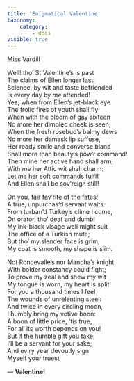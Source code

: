 ```yaml
---
title: 'Enigmatical Valentine'
taxonomy:
    category:
        - docs
visible: true
---
```


<div class="author">Miss Vardill</div>

Well! tho’ St Valentine’s is past  
The claims of Ellen longer last:  
Science, by wit and taste befriended  
Is every day by *me* attended!  
Yes; when from Ellen’s jet-black eye  
The frolic fires of youth shall fly:  
When with the bloom of gay sixteen  
No more her dimpled cheek is seen;  
When the fresh rosebud’s balmy dews  
No more her damask lip suffuse,  
Her ready smile and converse bland  
Shall more than beauty’s pow’r command!  
Then mine her active hand shall arm,  
With *me* her Attic wit shall charm:  
Let *me* her soft commands fulfill  
And Ellen shall be sov’reign still!  

On you, fair fav’rite of the fates!  
A true, unpurchas’d servant waits:  
From turban’d Turkey’s clime I come,  
On orator, tho’ deaf and dumb!  
My ink-black visage well might suit  
The office of a Turkish mute;  
But tho’ my slender face is grim,  
My coat is smooth, my shape is slim.

Not Roncevalle’s nor Mancha’s knight  
With bolder constancy could fight;  
To prove my zeal and shew my wit  
My tongue is worn, my heart is split!  
For you a thousand times I feel  
The wounds of unrelenting steel:  
And twice in every circling moon,  
I humbly bring my votive boon:  
A boon of little price, ’tis true,  
For all its worth depends on you!  
But if the humble gift you take,  
I’ll be a servant for your sake;  
And ev’ry year devoutly sign  
Myself your truest

&mdash; **Valentine!**